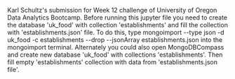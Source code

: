 Karl Schultz's submission for Week 12 challenge of University of Oregon Data Analytics Bootcamp. Before running this jupyter file you need to create the database 'uk_food' with collection 'establishments' and fill the collection with 'establishments.json' file. To do this, type mongoimport --type json -d uk_food -c establishments --drop --jsonArray establishments.json into the mongoimport terminal. Alternately you could also open MongoDBCompass and create new database 'uk_food' with collections 'establishments'. Then fill empty 'establishments' collection with data from 'establishments.json file'.
